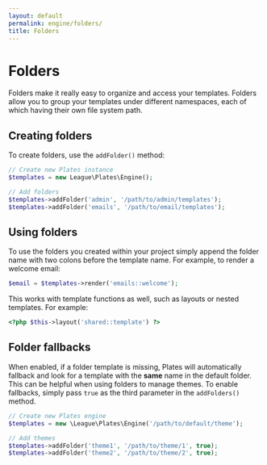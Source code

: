 ```yaml
---
layout: default
permalink: engine/folders/
title: Folders
---
```


Folders
=======

Folders make it really easy to organize and access your templates. Folders allow you to group your templates under different namespaces, each of which having their own file system path.

## Creating folders

To create folders, use the `addFolder()` method:

~~~ php
// Create new Plates instance
$templates = new League\Plates\Engine();

// Add folders
$templates->addFolder('admin', '/path/to/admin/templates');
$templates->addFolder('emails', '/path/to/email/templates');
~~~

## Using folders

To use the folders you created within your project simply append the folder name with two colons before the template name. For example, to render a welcome email:

~~~ php
$email = $templates->render('emails::welcome');
~~~

This works with template functions as well, such as layouts or nested templates. For example:

~~~ php
<?php $this->layout('shared::template') ?>
~~~

## Folder fallbacks

When enabled, if a folder template is missing, Plates will automatically fallback and look for a template with the **same** name in the default folder. This can be helpful when using folders to manage themes. To enable fallbacks, simply pass `true` as the third parameter in the `addFolders()` method.

~~~ php
// Create new Plates engine
$templates = new \League\Plates\Engine('/path/to/default/theme');

// Add themes
$templates->addFolder('theme1', '/path/to/theme/1', true);
$templates->addFolder('theme2', '/path/to/theme/2', true);
~~~